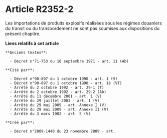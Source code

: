 # Article R2352-2

Les importations de produits explosifs réalisées sous les régimes douaniers du transit ou du transbordement ne sont pas
soumises aux dispositions du présent chapitre.

**Liens relatifs à cet article**

	**Anciens textes**:

	  - Décret n°71-753 du 10 septembre 1971 - art. 11 (Ab)

	**Cité par**:

	  - Décret n°90-897 du 1 octobre 1990 - art. 1 (V)
	  - Décret n°90-897 du 1 octobre 1990 - art. 18 (VT)
	  - Arrêté du 2 octobre 1992 - art. 29-1 (T)
	  - Arrêté du 2 octobre 1992 - art. 29-2 (Ab)
	  - Arrêté du 11 décembre 2001 - art. 1 (V)
	  - Arrêté du 29 juillet 2003 - art. 1 (V)
	  - Arrêté du 29 mai 2009 - art. Annexe I (V)
	  - Arrêté du 29 mai 2009 - art. Annexe II (V)
	  - Arrêté du 3 mars 1982 - art. 5 (V)

	**Créé par**:

	  - Décret n°2009-1440 du 23 novembre 2009 - art.
